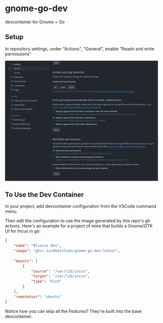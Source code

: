 # gnome-go-dev
devcontainer for Gnome + Go

## Setup

In repository settings, under "Actions", "General", enable "Readn and write permissions"

![Read and Write workflow permissions](actions.png)

## To Use the Dev Container

In your project, add devcontainer configuration from the VSCode command menu.

Then edit the configuration to use the image generated by this repo's gh actions.  Here's an example for a project of mine that builds a Gnome/GTK UI for Incus in go:

```json
{
	"name": "Blincus Dev",
	"image": "ghcr.io/bketelsen/gnome-go-dev:latest",

	"mounts": [
		{
			"source": "/var/lib/incus",
			"target": "/var/lib/incus",
			"type": "bind"
		}
	],
	"remoteUser": "ubuntu"
}
```

Notice how you can skip all the Features? They're built into the base devcontainer.
